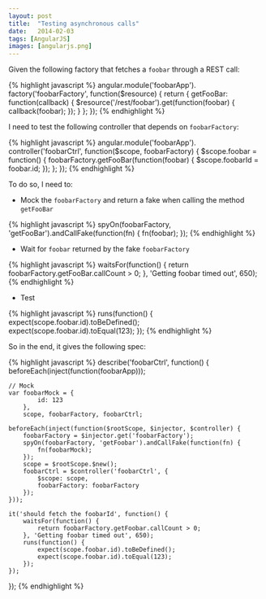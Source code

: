 ```yaml
---
layout: post
title:  "Testing asynchronous calls"
date:   2014-02-03
tags: [AngularJS]
images: [angularjs.png]
---
```


Given the following factory that fetches a `foobar` through a REST call:

{% highlight javascript %}
angular.module('foobarApp').
factory('foobarFactory', function($resource) {
	return {
		getFooBar: function(callback) {
			$resource('/rest/foobar').get(function(foobar) {
				callback(foobar);
			});
		}
	};
});
{% endhighlight %}

I need to test the following controller that depends on `foobarFactory`:

{% highlight javascript %}
angular.module('foobarApp').
controller('foobarCtrl', function($scope, foobarFactory) {
	$scope.foobar = function() {
		foobarFactory.getFooBar(function(foobar) {
			$scope.foobarId = foobar.id;
		});
	};
});
{% endhighlight %}

To do so, I need to:

* Mock the `foobarFactory` and return a fake when calling the method `getFooBar`

{% highlight javascript %}
spyOn(foobarFactory, 'getFooBar').andCallFake(function(fn) {
    fn(foobar);
});
{% endhighlight %}

* Wait for `foobar` returned by the fake `foobarFactory`

{% highlight javascript %}
waitsFor(function() {
    return foobarFactory.getFooBar.callCount > 0;
}, 'Getting foobar timed out', 650);
{% endhighlight %}

* Test

{% highlight javascript %}
runs(function() {
    expect(scope.foobar.id).toBeDefined();
    expect(scope.foobar.id).toEqual(123);
});
{% endhighlight %}

So in the end, it gives the following spec:

{% highlight javascript %}
describe('foobarCtrl', function() {
	beforeEach(inject(function(foobarApp)));

    // Mock
    var foobarMock = {
        	id: 123
        },
        scope, foobarFactory, foobarCtrl;

    beforeEach(inject(function($rootScope, $injector, $controller) {
        foobarFactory = $injector.get('foobarFactory');
        spyOn(foobarFactory, 'getFoobar').andCallFake(function(fn) {
            fn(foobarMock);
        });
        scope = $rootScope.$new();
        foobarCtrl = $controller('foobarCtrl', {
        	$scope: scope,
        	foobarFactory: foobarFactory
    	});
    }));

    it('should fetch the foobarId', function() {
        waitsFor(function() {
            return foobarFactory.getFoobar.callCount > 0;
        }, 'Getting foobar timed out', 650);
        runs(function() {
            expect(scope.foobar.id).toBeDefined();
    		expect(scope.foobar.id).toEqual(123);
        });
    });
});
{% endhighlight %}